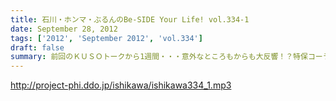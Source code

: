```yaml
---
title: 石川・ホンマ・ぶるんのBe-SIDE Your Life! vol.334-1
date: September 28, 2012
tags: ['2012', 'September 2012', 'vol.334']
draft: false
summary: 前回のＫＵＳＯトークから1週間・・・意外なところもからも大反響！？特保コーラもってとあるところに顔を出したお三方だったわけですが～～ＮＡＭＡＥ
---
```


http://project-phi.ddo.jp/ishikawa/ishikawa334_1.mp3